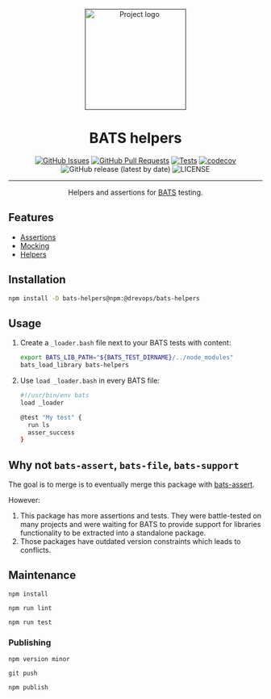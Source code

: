 <p align="center">
  <a href="" rel="noopener">
 <img width=200px height=200px src="https://placehold.jp/000000/ffffff/200x200.png?text=BATS%20helpers&css=%7B%22border-radius%22%3A%22%20100px%22%7D" alt="Project logo"></a>
</p>

<h1 align="center">BATS helpers</h1>

<div align="center">

[![GitHub Issues](https://img.shields.io/github/issues/drevops/bats-helpers.svg)](https://github.com/drevops/bats-helpers/issues)
[![GitHub Pull Requests](https://img.shields.io/github/issues-pr/drevops/bats-helpers.svg)](https://github.com/drevops/bats-helpers/pulls)
[![Tests](https://github.com/drevops/bats-helpers/actions/workflows/tests.yml/badge.svg)](https://github.com/drevops/bats-helpers/actions/workflows/tests.yml)
[![codecov](https://codecov.io/gh/drevops/bats-helpers/graph/badge.svg?token=O0ZYROWCCK)](https://codecov.io/gh/drevops/bats-helpers)
![GitHub release (latest by date)](https://img.shields.io/github/v/release/drevops/bats-helpers)
![LICENSE](https://img.shields.io/github/license/drevops/bats-helpers)
</div>

---

<p align="center"> Helpers and assertions for <a href="https://github.com/bats-core/bats-core">BATS</a> testing.
    <br>
</p>

## Features

- [Assertions](docs/assertions.md)
- [Mocking](docs/mocking.md)
- [Helpers](docs/helpers.md)

## Installation

```bash
npm install -D bats-helpers@npm:@drevops/bats-helpers
```

## Usage

1. Create a `_loader.bash` file next to your BATS tests with content:

   ```bash
   export BATS_LIB_PATH="${BATS_TEST_DIRNAME}/../node_modules"
   bats_load_library bats-helpers
   ```

2. Use `load _loader.bash` in every BATS file:

   ```bash
   #!/usr/bin/env bats
   load _loader

   @test "My test" {
     run ls
     asser_success
   }
   ```

## Why not `bats-assert`, `bats-file`, `bats-support`

The goal is to merge is to eventually merge this package with [bats-assert](https://github.com/bats-core/bats-assert).

However:
1. This package has more assertions and tests. They were battle-tested on many
   projects and were waiting for BATS to provide support for libraries
   functionality to be extracted into a standalone package.
2. Those packages have outdated version constraints which leads to conflicts.

## Maintenance

    npm install

    npm run lint

    npm run test

### Publishing

    npm version minor

    git push

    npm publish
